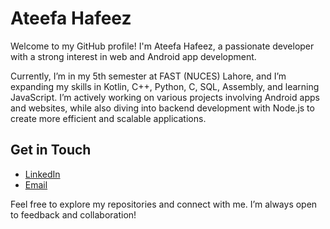 # Ateefa Hafeez

Welcome to my GitHub profile! I'm Ateefa Hafeez, a passionate developer with a strong interest in web and Android app development.

Currently, I’m in my 5th semester at FAST (NUCES) Lahore, and I’m expanding my skills in Kotlin, C++, Python, C, SQL, Assembly, and learning JavaScript. I’m actively working on various projects involving Android apps and websites, while also diving into backend development with Node.js to create more efficient and scalable applications.

## Get in Touch
- [LinkedIn](www.linkedin.com/in/ateefa-hafeez)
- [Email](mailto:ateefa.hafeez412@gmail.com)
  
Feel free to explore my repositories and connect with me. I’m always open to feedback and collaboration!
